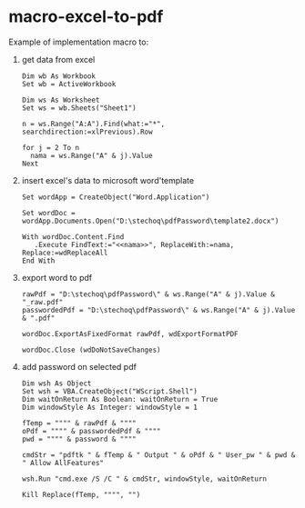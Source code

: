 # macro-excel-to-pdf

Example of implementation macro to:  
1. get data from excel
   ```vba
   Dim wb As Workbook
   Set wb = ActiveWorkbook
   
   Dim ws As Worksheet
   Set ws = wb.Sheets("Sheet1")
   
   n = ws.Range("A:A").Find(what:="*", searchdirection:=xlPrevious).Row
   
   for j = 2 To n
     nama = ws.Range("A" & j).Value
   Next
   ```
2. insert excel's data to microsoft word'template
   ```vba
   Set wordApp = CreateObject("Word.Application")
   
   Set wordDoc = wordApp.Documents.Open("D:\stechoq\pdfPassword\template2.docx")
   
   With wordDoc.Content.Find
      .Execute FindText:="<<nama>>", ReplaceWith:=nama, Replace:=wdReplaceAll
   End With
   ```
3. export word to pdf
   ```vba
   rawPdf = "D:\stechoq\pdfPassword\" & ws.Range("A" & j).Value & "_raw.pdf"
   passwordedPdf = "D:\stechoq\pdfPassword\" & ws.Range("A" & j).Value & ".pdf"
        
   wordDoc.ExportAsFixedFormat rawPdf, wdExportFormatPDF
        
   wordDoc.Close (wdDoNotSaveChanges)
   ```
4. add password on selected pdf
   ```vba
   Dim wsh As Object
   Set wsh = VBA.CreateObject("WScript.Shell")
   Dim waitOnReturn As Boolean: waitOnReturn = True
   Dim windowStyle As Integer: windowStyle = 1
   
   fTemp = """" & rawPdf & """"
   oPdf = """" & passwordedPdf & """"
   pwd = """" & password & """"

   cmdStr = "pdftk " & fTemp & " Output " & oPdf & " User_pw " & pwd & " Allow AllFeatures"

   wsh.Run "cmd.exe /S /C " & cmdStr, windowStyle, waitOnReturn

   Kill Replace(fTemp, """", "")
   ```
